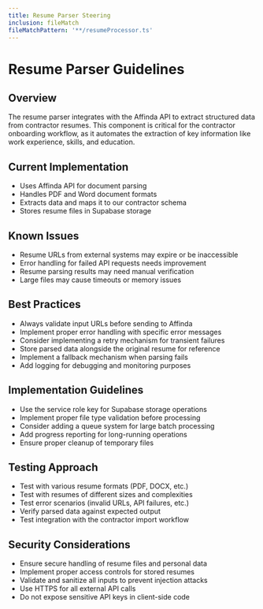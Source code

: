 ```yaml
---
title: Resume Parser Steering
inclusion: fileMatch
fileMatchPattern: '**/resumeProcessor.ts'
---
```


# Resume Parser Guidelines

## Overview
The resume parser integrates with the Affinda API to extract structured data from contractor resumes. This component is critical for the contractor onboarding workflow, as it automates the extraction of key information like work experience, skills, and education.

## Current Implementation
- Uses Affinda API for document parsing
- Handles PDF and Word document formats
- Extracts data and maps it to our contractor schema
- Stores resume files in Supabase storage

## Known Issues
- Resume URLs from external systems may expire or be inaccessible
- Error handling for failed API requests needs improvement
- Resume parsing results may need manual verification
- Large files may cause timeouts or memory issues

## Best Practices
- Always validate input URLs before sending to Affinda
- Implement proper error handling with specific error messages
- Consider implementing a retry mechanism for transient failures
- Store parsed data alongside the original resume for reference
- Implement a fallback mechanism when parsing fails
- Add logging for debugging and monitoring purposes

## Implementation Guidelines
- Use the service role key for Supabase storage operations
- Implement proper file type validation before processing
- Consider adding a queue system for large batch processing
- Add progress reporting for long-running operations
- Ensure proper cleanup of temporary files

## Testing Approach
- Test with various resume formats (PDF, DOCX, etc.)
- Test with resumes of different sizes and complexities
- Test error scenarios (invalid URLs, API failures, etc.)
- Verify parsed data against expected output
- Test integration with the contractor import workflow

## Security Considerations
- Ensure secure handling of resume files and personal data
- Implement proper access controls for stored resumes
- Validate and sanitize all inputs to prevent injection attacks
- Use HTTPS for all external API calls
- Do not expose sensitive API keys in client-side code